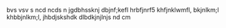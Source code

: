 bvs vsv s
ncd ncds n
jgdbhssknj
 dbjnf;kefl
hrbfjnrf5
 khfjnklwmfl,
bkjnlkm;l
khbbjnlkm;l,
jhbdjskshdk
dlbdkjnjlnjs
nd cm
